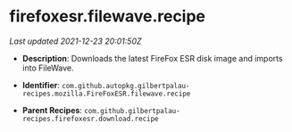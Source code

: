 # firefoxesr.filewave.recipe

_Last updated 2021-12-23 20:01:50Z_

- **Description**: Downloads the latest FireFox ESR disk image and imports into FileWave.

- **Identifier**: `com.github.autopkg.gilbertpalau-recipes.mozilla.FireFoxESR.filewave.recipe`

- **Parent Recipes**: `com.github.gilbertpalau-recipes.firefoxesr.download.recipe`
